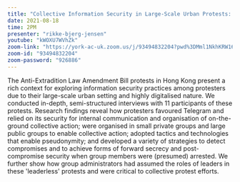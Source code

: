 ```yaml
---
title: "Collective Information Security in Large-Scale Urban Protests: the Case of Hong Kong [USENIX Security'21]"
date: 2021-08-18
time: 2PM
presenter: "rikke-bjerg-jensen"
youtube: "kWOXU7WVhZk"
zoom-link: "https://york-ac-uk.zoom.us/j/93494832204?pwd%3DMml1NkhKRW16eDNWY1hLSGJXcUZjZz09"
zoom-id: "93494832204"
zoom-password: "926886"
---
```


The Anti-Extradition Law Amendment Bill protests in Hong Kong present a rich context for exploring information security practices among protesters due to their large-scale urban setting and highly digitalised nature. We conducted in-depth, semi-structured interviews with 11 participants of these protests. Research findings reveal how protesters favoured Telegram and relied on its security for internal communication and organisation of on-the-ground collective action; were organised in small private groups and large public groups to enable collective action; adopted tactics and technologies that enable pseudonymity; and developed a variety of strategies to detect compromises and to achieve forms of forward secrecy and post-compromise security when group members were (presumed) arrested. We further show how group administrators had assumed the roles of leaders in these 'leaderless' protests and were critical to collective protest efforts.
